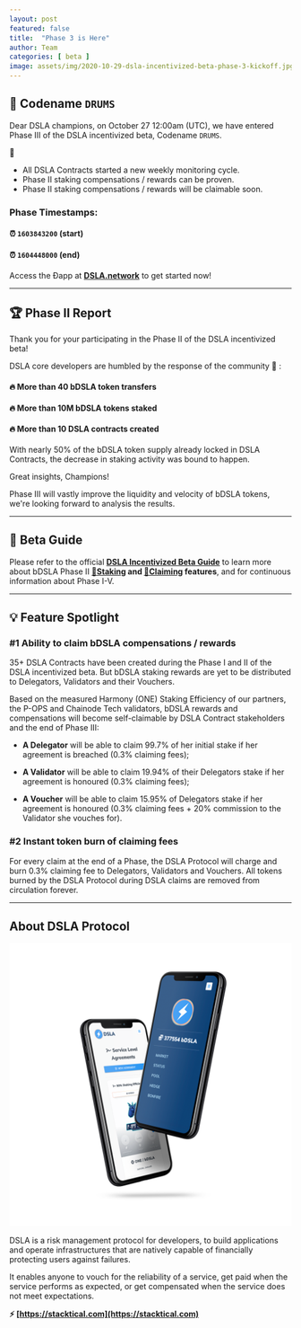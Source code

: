 ```yaml
---
layout: post
featured: false
title:  "Phase 3 is Here"
author: Team
categories: [ beta ]
image: assets/img/2020-10-29-dsla-incentivized-beta-phase-3-kickoff.jpg
---
```


## 🥁 Codename `DRUMS`

Dear DSLA champions, on October 27 12:00am (UTC), we have entered Phase III of the DSLA incentivized beta, Codename `DRUMS`. 

🥁 

* All DSLA Contracts started a new weekly monitoring cycle. 
* Phase II staking compensations / rewards can be proven. 
* Phase II staking compensations / rewards will be claimable soon.

###  Phase Timestamps:   
#### ⏰ `1603843200` (start)
#### ⏰ `1604448000` (end)

Access the Ðapp at **[DSLA.network](https://dsla.network)** to get started now!

___

## 🏆 Phase II Report

Thank you for your participating in the Phase II of the DSLA incentivized beta! 

DSLA core developers are humbled by the response of the community 🙏 :

#### 🔥 More than 40 bDSLA token transfers
#### 🔥 More than 10M bDSLA tokens staked
#### 🔥 More than 10 DSLA contracts created

With nearly 50% of the bDSLA token supply already locked in DSLA Contracts, the decrease in staking activity was bound to happen. 

Great insights, Champions!

Phase III will vastly improve the liquidity and velocity of bDSLA tokens, we're looking forward to analysis the results.

___

## 📕 Beta Guide

Please refer to the official **[DSLA Incentivized Beta Guide](https://readme.stacktical.com/dsla-incentivized-beta/)** to learn more about bDSLA Phase II **[🌱Staking](https://readme.stacktical.com/dsla-incentivized-beta/phase-i-v-participation/stake-bdsla-tokens) and [🌿Claiming](https://readme.stacktical.com/dsla-incentivized-beta/phase-i-v-participation/claim-bdsla-rewards) features**, and for continuous information about Phase I-V.

___

## 💡 Feature Spotlight

### #1 Ability to claim bDSLA compensations / rewards

35+ DSLA Contracts have been created during the Phase I and II of the DSLA incentivized beta. But bDSLA staking rewards are yet to be distributed to Delegators, Validators and their Vouchers.

Based on the measured Harmony (ONE) Staking Efficiency of our partners, the P-OPS and Chainode Tech validators, bDSLA rewards and compensations will become self-claimable by DSLA Contract stakeholders and the end of Phase III:

* **A Delegator** will be able to claim 99.7% of her initial stake if her agreement is breached (0.3% claiming fees);  

* **A Validator** will be able to claim 19.94% of their Delegators stake if her agreement is honoured (0.3% claiming fees);  

* **A Voucher** will be able to claim 15.95% of Delegators stake if her agreement is honoured (0.3% claiming fees + 20% commission to the Validator she vouches for).

### #2 Instant token burn of claiming fees

For every claim at the end of a Phase, the DSLA Protocol will charge and burn 0.3% claiming fee to Delegators, Validators and Vouchers. All tokens burned by the DSLA Protocol during DSLA claims are removed from circulation forever.

___

## About DSLA Protocol

![DSLA Network, the flagship application of DSLA Protocol, a risk management protocol for developers](/assets/img/dsla-network_screenshot_iphone-duo.png)

DSLA is a risk management protocol for developers, to build applications and operate infrastructures that are natively capable of financially protecting users against failures. 

It enables anyone to vouch for the reliability of a service, get paid when the service performs as expected, or get compensated when the service does not meet expectations.  

**⚡️ [https://stacktical.com](https://stacktical.com)**


